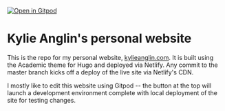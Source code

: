 [![Open in Gitpod](https://gitpod.io/button/open-in-gitpod.svg)](https://gitpod.io/#https://github.com/KylieLAnglin/website)


# Kylie Anglin's personal website

This is the repo for my personal website, [kylieanglin.com](kylieanglin.com). It is built using the Academic theme for Hugo and deployed via Netlify. Any commit to the master branch kicks off a deploy of the live site via Netlify's CDN.

I mostly like to edit this website using Gitpod -- the button at the top will launch a development environment complete with local deployment of the site for testing changes.
